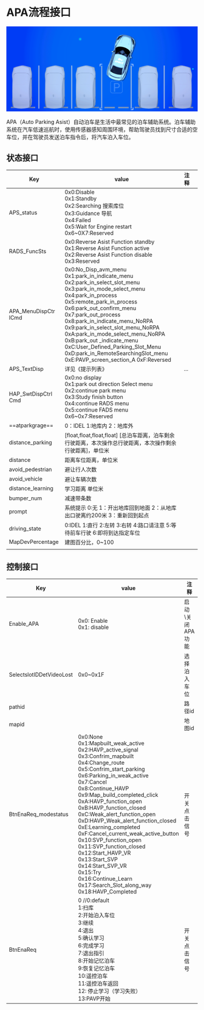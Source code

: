 # APA流程接口

![image-20220318143808879](images/image-20220318143808879.png)

APA（Auto Parking Asist）自动泊车是生活中最常见的泊车辅助系统。泊车辅助系统在汽车低速巡航时，使用传感器感知周围环境，帮助驾驶员找到尺寸合适的空车位，并在驾驶员发送泊车指令后，将汽车泊入车位。

## 状态接口

| Key                  | value                                                        | 注释 |      |
| -------------------- | ------------------------------------------------------------ | ---- | ---- |
| APS_status           | 0x0:Disable <br />0x1:Standby <br />0x2:Searching 搜索库位<br />0x3:Guidance 导航 <br />0x4:Failed <br />0x5:Wait for Engine restart <br />0x6~0X7:Reserved |      |      |
| RADS_FuncSts         | 0x0:Reverse Asist Function standby <br />0x1:Reverse Asist Function active <br />0x2:Reverse Asist Function disable <br />0x3:Reserved |      |      |
| APA_MenuDispCtr lCmd | 0x0:No_Disp_avm_menu <br />0x1:park_in_indicate_menu <br />0x2:park_in_select_slot_menu <br />0x3:park_in_mode_select_menu <br />0x4:park_in_process <br />0x5:remote_park_in_process <br />0x6:park_out_confirm_menu <br />0x7:park_out_process<br />0x8:park_in_indicate_menu_NoRPA <br />0x9:park_in_select_slot_menu_NoRPA <br />0xA:park_in_mode_select_menu_NoRPA <br />0xB:park_out _indicate_menu <br />0xC:User_Defined_Parking_Slot_Menu <br />0xD:park_in_RemoteSearchingSlot_menu <br />0xE:PAVP_screen_section_A 0xF:Reversed |      |      |
| APS_TextDisp         | 详见《提示列表》                                             | ...  |      |
| HAP_SwtDispCtrl Cmd  | 0x0:no display <br />0x1:park out direction Select menu <br />0x2:continue park menu <br />0x3:Study finish button <br />0x4:continue RADS menu <br />0x5:continue FADS menu <br />0x6~0x7:Reserved |      |      |
| ==atparkgrage==      | 0：IDEL 1:地库内   2：地库外                                 |      |      |
| distance_parking     | [float,float,float,float] [总泊车距离，泊车剩余行驶距离，本次操作总行驶距离，本次操作剩余行驶距离]，单位米 |      |      |
| distance             | 距离车位距离，单位米                                         |      |      |
| avoid_pedestrian     | 避让行人次数                                                 |      |      |
| avoid_vehicle        | 避让车辆次数                                                 |      |      |
| distance_learning    | 学习距离  单位米                                             |      |      |
| bumper_num           | 减速带条数                                                   |      |      |
| prompt               | 系统提示 0:无 1：开出地库回到地面  2：从地库出口驶离约200米  3：重新回到起点 |      |      |
| driving_state        | 0:IDEL 1:直行   2:左转    3:右转   4:路口请注意   5:等待前车行驶  6:即将到达指定车位 |      |      |
| MapDevPercentage     | 建图百分比，0~100                                            |      |      |
|                      |                                                              |      |      |

## 控制接口

| Key                      | value                                                        | 注释             |      |
| ------------------------ | ------------------------------------------------------------ | ---------------- | ---- |
| Enable_APA               | 0x0: Enable <br />0x1: disable                               | 启动\关闭APA功能 |      |
| SelectslotIDDetVideoLost | 0x0~0x1F                                                     | 选择泊入车位     |      |
| pathid                   |                                                              | 路径id           |      |
| mapid                    |                                                              | 地图id           |      |
| BtnEnaReq_modestatus     | 0x0:None <br />0x1:Mapbuilt_weak_active <br />0x2:HAVP_active_signal <br />0x3:Confrim_mapbuilt <br />0x4:Change_route <br />0x5:Confrim_start_parking <br />0x6:Parking_in_weak_active <br />0x7:Cancel <br />0x8:Continue_HAVP<br />0x9:Map_build_completed_click <br />0xA:HAVP_function_open <br />0xB:HAVP_function_closed <br />0xC:Weak_alert_function_open <br />0xD:HAVP_Weak_alert_function_closed <br />0xE:Learning_completed <br />0xF:Cancel_current_weak_active_button <br />0x10:SVP_function_open <br />0x11:SVP_function_closed <br />0x12:Start_HAVP_VR <br />0x13:Start_SVP <br />0x14:Start_SVP_VR <br />0x15:Try <br />0x16:Continue_Learn <br />0x17:Search_Slot_along_way <br />0x18:HAVP_Completed | 开关点击信号     |      |
| BtnEnaReq                | 0 //0:default  <br />1:扫库 <br />2:开始泊入车位  <br />3:继续  <br />4:退出 <br />5:确认学习  <br />6:完成学习  <br />7:退出指引   <br />8:开始记忆泊车 <br />9:恢复记忆泊车 <br />10:遥控泊车<br />11:遥控泊车返回 <br />12: 停止学习（学习失败） <br />13:PAVP开始 | 开关点击信号     |      |

